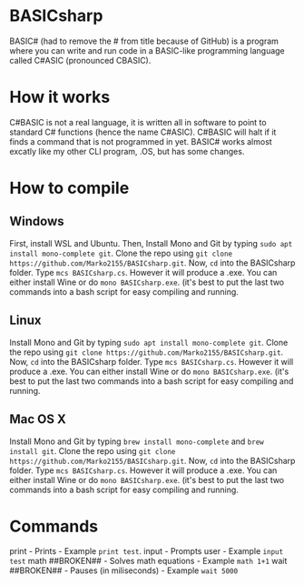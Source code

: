 # BASICsharp
BASIC# (had to remove the # from title because of GitHub) is a program where you can write and run code in a BASIC-like programming language called C#ASIC (pronounced CBASIC).

# How it works
C#BASIC is not a real language, it is written all in software to point to standard C# functions (hence the name C#ASIC). C#BASIC will halt if it finds a command that is not programmed in yet.
BASIC# works almost excatly like my other CLI program, .OS, but has some changes.

# How to compile
## Windows
First, install WSL and Ubuntu. Then, Install Mono and Git by typing ```sudo apt install mono-complete git```. Clone the repo using ```git clone https://github.com/Marko2155/BASICsharp.git```. Now, ```cd``` into the BASICsharp folder. Type ```mcs BASICsharp.cs```. However it will produce a .exe. You can either install Wine or do ```mono BASICsharp.exe```. (it's best to put the last two commands into a bash script for easy compiling and running.
## Linux
Install Mono and Git by typing ```sudo apt install mono-complete git```. Clone the repo using ```git clone https://github.com/Marko2155/BASICsharp.git```. Now, ```cd``` into the BASICsharp folder. Type ```mcs BASICsharp.cs```. However it will produce a .exe. You can either install Wine or do ```mono BASICsharp.exe```. (it's best to put the last two commands into a bash script for easy compiling and running.
## Mac OS X
Install Mono and Git by typing ```brew install mono-complete``` and ```brew install git```. Clone the repo using ```git clone https://github.com/Marko2155/BASICsharp.git```. Now, ```cd``` into the BASICsharp folder. Type ```mcs BASICsharp.cs```. However it will produce a .exe. You can either install Wine or do ```mono BASICsharp.exe```. (it's best to put the last two commands into a bash script for easy compiling and running.

# Commands
print - Prints - Example ```print test```.
input - Prompts user - Example ```input test```
math ##BROKEN## - Solves math equations - Example ```math 1+1```
wait ##BROKEN## - Pauses (in miliseconds) - Example ```wait 5000```

